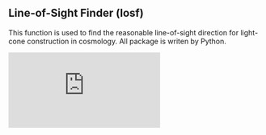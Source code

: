 ## Line-of-Sight Finder (losf)
This function is used to find the reasonable line-of-sight direction for light-cone construction in cosmology.
All package is writen by Python.

![Result of this function. The reder, the more reasonable.](https://github.com/czymh/losf/blob/master/losf-nside4.pdf?raw=true)
